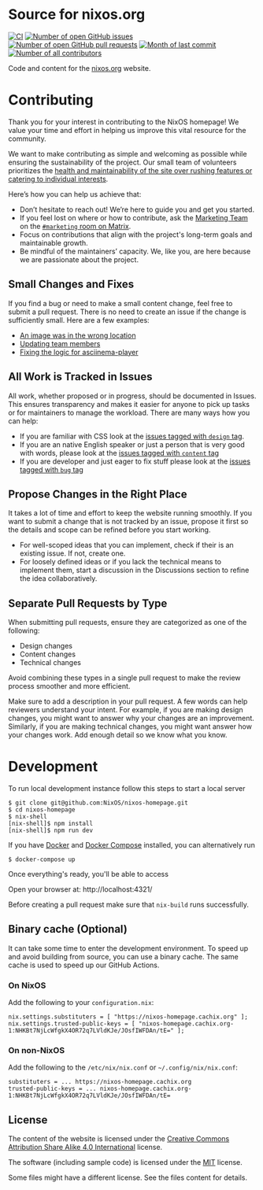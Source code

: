 # Source for nixos.org

[![CI](https://github.com/NixOS/nixos-homepage/actions/workflows/ci.yml/badge.svg)](https://github.com/NixOS/nixos-homepage/actions/workflows/ci.yml)
[![Number of open GitHub issues](https://img.shields.io/github/issues/nixos/nixos-homepage?style=flat&color=red)](https://github.com/nixos/nixos-homepage/issues)
[![Number of open GitHub pull requests](https://img.shields.io/github/issues-pr/nixos/nixos-homepage?style=flat&color=blue)](https://github.com/nixos/nixos-homepage/pulls)
[![Month of last commit](https://img.shields.io/github/last-commit/NixOS/nixos-homepage?style=flat)](https://github.com/NixOS/nixos-homepage/commits/main)
[![Number of all contributors](https://img.shields.io/badge/all_contributors-10-orange.svg?style=flat)](https://github.com/nixos/nixos-homepage#how-to-help)

Code and content for the [nixos.org](https://nixos.org) website.

# Contributing

Thank you for your interest in contributing to the NixOS homepage!
We value your time and effort in helping us improve this vital resource for the community.

We want to make contributing as simple and welcoming as possible while ensuring the sustainability of the project.
Our small team of volunteers prioritizes the [health and maintainability of the site over rushing features or catering to individual interests](https://github.com/NixOS/org/blob/main/doc/values.md).

Here’s how you can help us achieve that:

- Don’t hesitate to reach out! We’re here to guide you and get you started.
- If you feel lost on where or how to contribute, ask the [Marketing Team](https://nixos.org/community/teams/marketing.html) on the [`#marketing` room on Matrix](https://matrix.to/#/#marketing:nixos.org).
- Focus on contributions that align with the project's long-term goals and maintainable growth.
- Be mindful of the maintainers’ capacity. We, like you, are here because we are passionate about the project.

## Small Changes and Fixes

If you find a bug or need to make a small content change, feel free to submit a pull request.
There is no need to create an issue if the change is sufficiently small.
Here are a few examples:

- [An image was in the wrong location](https://github.com/NixOS/nixos-homepage/pull/1630)
- [Updating team members](https://github.com/NixOS/nixos-homepage/pull/1636)
- [Fixing the logic for asciinema-player](https://github.com/NixOS/nixos-homepage/pull/1597)

## All Work is Tracked in Issues

All work, whether proposed or in progress, should be documented in Issues.
This ensures transparency and makes it easier for anyone to pick up tasks or for maintainers to manage the workload.
There are many ways how you can help:

- If you are familiar with CSS look at the [issues tagged with `design` tag](https://github.com/NixOS/nixos-homepage/issues?q=is%3Aissue+is%3Aopen+label%3Adesign).
- If you are an native English speaker or just a person that is very good with words, please look at the [issues tagged with `content` tag](https://github.com/NixOS/nixos-homepage/issues?q=is%3Aissue+is%3Aopen+label%3Acontent)
- If you are developer and just eager to fix stuff please look at the [issues tagged with `bug` tag](https://github.com/NixOS/nixos-homepage/issues?q=is%3Aissue+is%3Aopen+label%3Abug)

## Propose Changes in the Right Place

It takes a lot of time and effort to keep the website running smoothly.
If you want to submit a change that is not tracked by an issue, propose it first so the details and scope can be refined before you start working.

- For well-scoped ideas that you can implement, check if their is an existing issue. If not, create one.
- For loosely defined ideas or if you lack the technical means to implement them, start a discussion in the Discussions section to refine the idea collaboratively.

## Separate Pull Requests by Type

When submitting pull requests, ensure they are categorized as one of the following:

- Design changes
- Content changes
- Technical changes

Avoid combining these types in a single pull request to make the review process smoother and more efficient.

Make sure to add a description in your pull request.
A few words can help reviewers understand your intent.
For example, if you are making design changes, you might want to answer why your changes are an improvement.
Similarly, if you are making technical changes, you might want answer how your changes work.
Add enough detail so we know what you know.

# Development

To run local development instance follow this steps to start a local server

    $ git clone git@github.com:NixOS/nixos-homepage.git
    $ cd nixos-homepage
    $ nix-shell
    [nix-shell]$ npm install
    [nix-shell]$ npm run dev

If you have [Docker] and [Docker Compose] installed, you can alternatively run

    $ docker-compose up

Once everything's ready, you'll be able to access

Open your browser at: http://localhost:4321/

Before creating a pull request make sure that `nix-build` runs successfully.

[Docker]: https://docs.docker.com/get-docker/
[Docker Compose]: https://docs.docker.com/compose/install/

## Binary cache (Optional)

It can take some time to enter the development environment. To speed up and avoid building from source, you can use a binary cache. The same cache is used to speed up our GitHub Actions.

### On NixOS

Add the following to your `configuration.nix`:

```
nix.settings.substituters = [ "https://nixos-homepage.cachix.org" ];
nix.settings.trusted-public-keys = [ "nixos-homepage.cachix.org-1:NHKBt7NjLcWfgkX4OR72q7LVldKJe/JOsfIWFDAn/tE=" ];
```

### On non-NixOS

Add the following to the `/etc/nix/nix.conf` or `~/.config/nix/nix.conf`:

```
substituters = ... https://nixos-homepage.cachix.org
trusted-public-keys = ... nixos-homepage.cachix.org-1:NHKBt7NjLcWfgkX4OR72q7LVldKJe/JOsfIWFDAn/tE=
```

## License

The content of the website is licensed under the [Creative Commons Attribution Share Alike 4.0 International](LICENSES/CC-BY-SA-4.0.txt) license.

The software (including sample code) is licensed under the [MIT](LICENSES/MIT.txt) license.

Some files might have a different license. See the files content for details.
